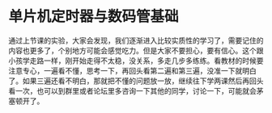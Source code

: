 # 单片机定时器与数码管基础

通过上节课的实验，大家会发现，我们逐渐进入比较实质性的学习了，需要记住的内容也更多了，个别地方可能会感觉吃力。但是大家不要担心，要有信心。这个跟小孩学走路一样，刚开始走得不太稳，没关系，多走几步多练练。看教材的时候要注意专心，一遍看不懂，思考一下，再回头看第二遍和第三遍，没准一下就明白了。如果三遍还看不明白，那就把不懂的问题放一放，继续往下学两课然后再回头看一次，也可以到群里或者论坛里多咨询一下其他的同学，讨论一下，可能就会茅塞顿开了。